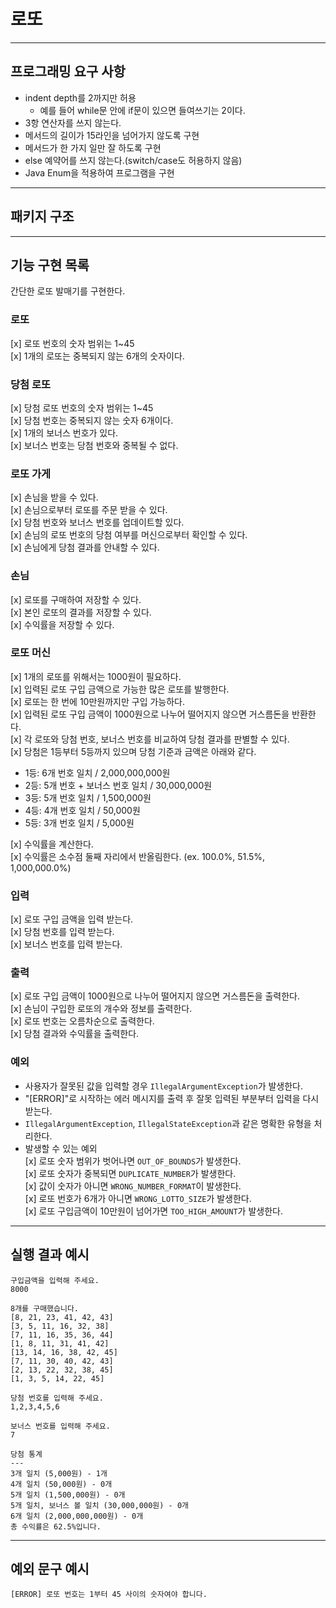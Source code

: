 # 로또

---

## 프로그래밍 요구 사항
- indent depth를 2까지만 허용
    - 예를 들어 while문 안에 if문이 있으면 들여쓰기는 2이다.
- 3항 연산자를 쓰지 않는다.
- 메서드의 길이가 15라인을 넘어가지 않도록 구현
- 메서드가 한 가지 일만 잘 하도록 구현
- else 예약어를 쓰지 않는다.(switch/case도 허용하지 않음)
- Java Enum을 적용하여 프로그램을 구현

---

## 패키지 구조


---

## 기능 구현 목록

간단한 로또 발매기를 구현한다.

### 로또
[x] 로또 번호의 숫자 범위는 1~45   
[x] 1개의 로또는 중복되지 않는 6개의 숫자이다.

### 당첨 로또
[x] 당첨 로또 번호의 숫자 범위는 1~45   
[x] 당첨 번호는 중복되지 않는 숫자 6개이다.   
[x] 1개의 보너스 번호가 있다.   
[x] 보너스 번호는 당첨 번호와 중복될 수 없다.   

### 로또 가게
[x] 손님을 받을 수 있다.   
[x] 손님으로부터 로또를 주문 받을 수 있다.   
[x] 당첨 번호와 보너스 번호를 업데이트할 있다.   
[x] 손님의 로또 번호의 당첨 여부를 머신으로부터 확인할 수 있다.   
[x] 손님에게 당첨 결과를 안내할 수 있다.   

### 손님
[x] 로또를 구매하여 저장할 수 있다.   
[x] 본인 로또의 결과를 저장할 수 있다.   
[x] 수익률을 저장할 수 있다.   

### 로또 머신
[x] 1개의 로또를 위해서는 1000원이 필요하다.   
[x] 입력된 로또 구입 금액으로 가능한 많은 로또를 발행한다.   
[x] 로또는 한 번에 10만원까지만 구입 가능하다.   
[x] 입력된 로또 구입 금액이 1000원으로 나누어 떨어지지 않으면 거스름돈을 반환한다.   
[x] 각 로또와 당첨 번호, 보너스 번호를 비교하여 당첨 결과를 판별할 수 있다.   
[x] 당첨은 1등부터 5등까지 있으며 당첨 기준과 금액은 아래와 같다.   
- 1등: 6개 번호 일치 / 2,000,000,000원
- 2등: 5개 번호 + 보너스 번호 일치 / 30,000,000원
- 3등: 5개 번호 일치 / 1,500,000원
- 4등: 4개 번호 일치 / 50,000원
- 5등: 3개 번호 일치 / 5,000원   

[x] 수익률을 계산한다.   
[x] 수익률은 소수점 둘째 자리에서 반올림한다. (ex. 100.0%, 51.5%, 1,000,000.0%)   

### 입력
[x] 로또 구입 금액을 입력 받는다.   
[x] 당첨 번호를 입력 받는다.   
[x] 보너스 번호를 입력 받는다.   

### 출력
[x] 로또 구입 금액이 1000원으로 나누어 떨어지지 않으면 거스름돈을 출력한다.   
[x] 손님이 구입한 로또의 개수와 정보를 출력한다.   
[x] 로또 번호는 오름차순으로 출력한다.   
[x] 당첨 결과와 수익률을 출력한다.

### 예외
- 사용자가 잘못된 값을 입력할 경우 `IllegalArgumentException`가 발생한다.   
- "[ERROR]"로 시작하는 에러 메시지를 출력 후 잘못 입력된 부분부터 입력을 다시 받는다.
- `IllegalArgumentException`, `IllegalStateException`과 같은 명확한 유형을 처리한다.   
- 발생할 수 있는 예외   
[x] 로또 숫자 범위가 벗어나면 `OUT_OF_BOUNDS`가 발생한다.   
[x] 로또 숫자가 중복되면 `DUPLICATE_NUMBER`가 발생한다.   
[x] 값이 숫자가 아니면 `WRONG_NUMBER_FORMAT`이 발생한다.   
[x] 로또 번호가 6개가 아니면 `WRONG_LOTTO_SIZE`가 발생한다.   
[x] 로또 구입금액이 10만원이 넘어가면 `TOO_HIGH_AMOUNT`가 발생한다.   

---

## 실행 결과 예시

```
구입금액을 입력해 주세요.
8000

8개를 구매했습니다.
[8, 21, 23, 41, 42, 43]
[3, 5, 11, 16, 32, 38]
[7, 11, 16, 35, 36, 44]
[1, 8, 11, 31, 41, 42]
[13, 14, 16, 38, 42, 45]
[7, 11, 30, 40, 42, 43]
[2, 13, 22, 32, 38, 45]
[1, 3, 5, 14, 22, 45]

당첨 번호를 입력해 주세요.
1,2,3,4,5,6

보너스 번호를 입력해 주세요.
7

당첨 통계
---
3개 일치 (5,000원) - 1개
4개 일치 (50,000원) - 0개
5개 일치 (1,500,000원) - 0개
5개 일치, 보너스 볼 일치 (30,000,000원) - 0개
6개 일치 (2,000,000,000원) - 0개
총 수익률은 62.5%입니다.

```

---

## 예외 문구 예시

```
[ERROR] 로또 번호는 1부터 45 사이의 숫자여야 합니다.
```
